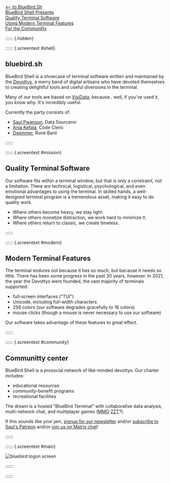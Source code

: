 <div id="projects">

<a href="/">
<div id="m1" class="project" onmouseover="screen_txt('main')">
<div class="label">
&lt;&ndash; to BlueBird.Sh
</div>
</div>
</a>

<a href="#">
<div id="m1" class="project" onclick="screen_txt('shell')" onmouseover="screen_txt('shell')">
<div class="label">
BlueBird Shell
Presents
</div>
</div>
</a>

<a href="#">
<div id="m2" class="project" onclick="screen_txt('mission')" onmouseover="screen_txt('mission')">
<div class="label">
Quality Terminal Software
</div>
</div>
</a>

<a href="#">
<div id="m3" class="project" onclick="screen_txt('modern')" onmouseover="screen_txt('modern')">
<div class="label">
Using Modern Terminal Features
</div>
</div>
</a>


<a href="#">
<div id="m5" class="project" onclick="screen_txt('community')" onmouseover="screen_txt('community')">
<div class="label">
For the Communitty
</div>
</div>
</a>

</div>

:::::: {.hidden}

:::::: {.screentext #shell}

## bluebird.sh

BlueBird Shell is a showcase of terminal software written and maintained by the [Devottys](https://github.com/devottys), a merry band of digital artisans who have devoted themselves to creating delightful tools and useful diversions in the terminal.

Many of our tools are based on [VisiData](https://visidata.org), because.. well, if you've used it, you know why.  It's incredibly useful.

Currently the party consists of:

- [Saul Pwanson](https://saul.pw), Data Sourceror
- [Anja Kefala](https://anja.kefala.info), Code Cleric
- [Dwimmer](https://www.instagram.com/dwimmer.tm/), Rune Bard

::::::

:::::: {.screentext #mission}

## Quality Terminal Software

Our software fits within a terminal window, but that is only a constraint, not a limitation.
There are technical, logistical, psychological, and even emotional advantages to using the terminal.
In skilled hands, a well-designed terminal program is a tremendous asset, making it easy to do quality work.

- Where others become heavy, we stay light.
- Where others monetize distraction, we work hard to minimize it.
- Where others return to classic, we create timeless.

::::::

:::::: {.screentext #modern}

## Modern Terminal Features

The terminal endures not because it has so much, but because it needs so little.
There has been some progress in the past 30 years, however.  In 2021, the year the Devottys were founded, the vast majority of terminals supported:

- full-screen interfaces ("TUI")
- Unicode, including full-width characters
- 256 colors (our software degrades gracefully to 16 colors)
- mouse clicks (though a mouse is never necessary to use our software)

Our software takes advantage of these features to great effect.

::::::

:::::: {.screentext #community}

## Communitty center

BlueBird Shell is a prosocial network of like-minded devottys.  Our charter includes:

  - educational resources
  - community-benefit programs
  - recreational facilities

The dream is a hosted "BlueBird Terminal" with collaborative data analysis, multi-network chat, and multiplayer games ([MMO](https://en.wikipedia.org/wiki/Massively_multiplayer_online_game) [ZZT](https://en.wikipedia.org/wiki/ZZT)?).

If this sounds like your jam, <a href="javascript:;" onclick="ml_account('webforms', '3830851', 'i4f5p2', 'show')">signup for our newsletter</a> and/or [subscribe to Saul's Patreon](https://www.patreon.com/bePatron?u=13873753&redirect_uri=https%3A%2F%2Fbluebird.sh%2F) and/or [join us on Matrix chat](/chat)!

::::::

:::::: {.screentext #main}

<img src="/bluebird.png" alt="bluebird logon screen" />

::::::

::::::
